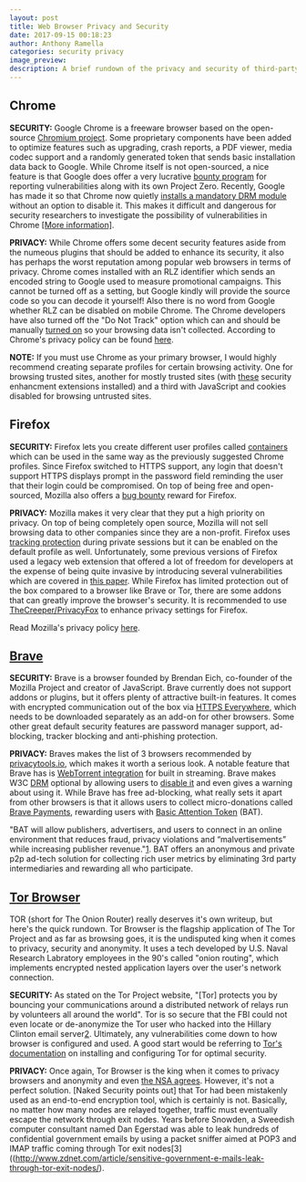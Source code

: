 ```yaml
---
layout: post
title: Web Browser Privacy and Security
date: 2017-09-15 00:18:23
author: Anthony Ramella
categories: security privacy
image_preview:
description: A brief rundown of the privacy and security of third-party browsers. Some solutions are offered and many links are provided.
---
```


## Chrome

**SECURITY:** Google Chrome is a freeware browser based on the open-source [Chromium project](http://www.chromium.org/Home). Some proprietary components have been added to optimize features such as upgrading, crash reports, a PDF viewer, media codec support and a randomly generated token that sends basic installation data back to Google. While Chrome itself is not open-sourced, a nice feature is that Google does offer a very lucrative [bounty program](https://www.google.com/about/appsecurity/chrome-rewards/) for reporting vulnerabilities along with its own Project Zero. Recently, Google has made it so that Chrome now quietly [installs a mandatory DRM module](https://boingboing.net/2017/01/30/google-quietly-makes-optiona.html) without an option to disable it. This makes it difficult and dangerous for security researchers to investigate the possibility of vulnerabilities in Chrome [[More information]](https://bugs.chromium.org/p/chromium/issues/detail?id=686430). 

**PRIVACY:** While Chrome offers some decent security features aside from the numeous plugins that should be added to enhance its security, it also has perhaps the worst reputation among popular web browsers in terms of privacy. Chrome comes installed with an RLZ identifier which sends an encoded string to Google used to measure promotional campaigns. This cannot be turned off as a setting, but Google kindly will provide the source code so you can decode it yourself! Also there is no word from Google whether RLZ can be disabled on mobile Chrome. The Chrome developers have also turned off the "Do Not Track" option which can and should be manually [turned on](https://support.google.com/chrome/answer/2790761) so your browsing data isn't collected. According to Chrome's privacy policy can be found [here](https://www.google.com/chrome/browser/privacy/index.html).

**NOTE:** If you must use Chrome as your primary browser, I would highly recommend creating separate profiles for certain browsing activity. One for browsing trusted sites, another for mostly trusted sites (with [these](https://www.superantispyware.com/blog/2017/05/10/our-top-5-google-chrome-extension-picks-for-better-web-security/) security enhancment extensions installed) and a third with JavaScript and cookies disabled for browsing untrusted sites.

## Firefox

**SECURITY:** Firefox lets you create different user profiles called [containers](https://testpilot.firefox.com/experiments/containers) which can be used in the same way as the previously suggested Chrome profiles. Since Firefox switched to HTTPS support, any login that doesn't support HTTPS displays prompt in the password field reminding the user that their login could be compromised. On top of being free and open-sourced, Mozilla also offers a [bug bounty](https://www.mozilla.org/en-US/security/bug-bounty/) reward for Firefox. 

**PRIVACY:** Mozilla makes it very clear that they put a high priority on privacy. On top of being completely open source, Mozilla will not sell browsing data to other companies since they are a non-profit. Firefox uses [tracking protection](https://developer.mozilla.org/en-US/Firefox/Privacy/Tracking_Protection) during private sessions but it can be enabled on the default profile as well. Unfortunately, some previous versions of Firefox used a legacy web extension that offered a lot of freedom for developers at the expense of being quite invasive by introducing several vulnerabilities which are covered in [this paper](https://www.exploit-db.com/docs/24541.pdf). While Firefox has limited protection out of the box compared to a browser like Brave or Tor, there are some addons that can greatly improve the browser's security. It is recommended to use [TheCreeper/PrivacyFox](https://github.com/TheCreeper/PrivacyFox) to enhance privacy settings for Firefox.

Read Mozilla's privacy policy [here](https://www.mozilla.org/en-US/privacy/firefox/).

## [Brave](https://www.brave.com/download/)

**SECURITY:** Brave is a browser founded by Brendan Eich, co-founder of the Mozilla Project and creator of JavaScript. Brave currently does not support addons or plugins, but it offers plenty of attractive built-in features. It comes with encrypted communication out of the box via [HTTPS Everywhere](https://www.eff.org/https-everywhere), which needs to be downloaded separately as an add-on for other browsers. Some other great default security features are password manager support, ad-blocking, tracker blocking and anti-phishing protection.

**PRIVACY:** Braves makes the list of 3 browsers recommended by [privacytools.io](https://www.privacytools.io/#browser), which makes it worth a serious look. A notable feature that Brave has is [WebTorrent integration](https://torrentfreak.com/brave-a-privacy-focused-browser-with-built-in-torrent-streaming-170219/) for built in streaming. Brave makes W3C [DRM](https://en.wikipedia.org/wiki/Digital_rights_management) optional by allowing users to [disable it](https://news.ycombinator.com/item?id=13519006) and even gives a warning about using it. While Brave has free ad-blocking, what really sets it apart from other browsers is that it allows users to collect micro-donations called [Brave Payments](https://brave.com/faq/#brave-payments), rewarding users with [Basic Attention Token](https://basicattentiontoken.org/) (BAT).

"BAT will allow publishers, advertisers, and users to connect in an online environment that reduces fraud, privacy violations and “malvertisements” while increasing publisher revenue."[1](https://www.cryptocoinsnews.com/brave-announces-blockchain-digital-advertising-platform-with-ethereum-based-token-rewards-for-users/). BAT offers an anonymous and private p2p ad-tech solution for collecting rich user metrics by eliminating 3rd party intermediaries and rewarding all who participate.

## [Tor Browser](https://www.torproject.org/projects/torbrowser.html)

TOR (short for The Onion Router) really deserves it's own writeup, but here's the quick rundown. Tor Browser is the flagship application of The Tor Project and as far as browsing goes, it is the undisputed king when it comes to privacy, security and anonymity. It uses a tech developed by U.S. Naval Research Labratory employees in the 90's called "onion routing", which implements encrypted nested application layers over the user's network connection.

**SECURITY:** As stated on the Tor Project website, "[Tor] protects you by bouncing your communications around a distributed network of relays run by volunteers all around the world". Tor is so secure that the FBI could not even locate or de-anonymize the Tor user who hacked into the Hillary Clinton email server[2](http://www.dailymail.co.uk/news/article-3771474/Clinton-email-server-hit-dark-web-tools-Hillary-worried-hacked-getting-send-link-porn.html). Ultimately, any vulnerabilities come down to how browser is configured and used. A good start would be referring to [Tor's documentation](https://www.torproject.org/docs/documentation.html.en) on installing and configuring Tor for optimal security.

**PRIVACY:** Once again, Tor Browser is the king when it comes to privacy browsers and anonymity and even [the NSA agrees](https://www.theguardian.com/world/2013/oct/04/nsa-gchq-attack-tor-network-encryption). However, it's not a perfect solution. [Naked Security points out] that Tor had been mistakenly used as an end-to-end encryption tool, which is certainly is not. Basically, no matter how many nodes are relayed together, traffic must eventually escape the network through exit nodes. Years before Snowden, a Sweedish computer consultant named Dan Egerstad was able to leak hundreds of confidential government emails by using a packet sniffer aimed at POP3 and IMAP traffic coming through Tor exit nodes[3]((http://www.zdnet.com/article/sensitive-government-e-mails-leak-through-tor-exit-nodes/).
